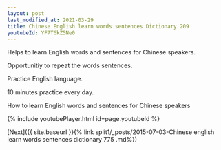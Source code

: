 ```yaml
---
layout: post
last_modified_at: 2021-03-29
title: Chinese English learn words sentences Dictionary 209 
youtubeId: YF7T6kZ5Ne0
---
```

 
 
Helps to learn English words and sentences for Chinese speakers.

Opportunitiy to repeat the words sentences. 

Practice English language. 
 
10 minutes practice every day. 
 
How to learn English words and sentences for Chinese speakers 
 
{% include youtubePlayer.html id=page.youtubeId %}
 
 
[Next]({{ site.baseurl }}{% link  split1/_posts/2015-07-03-Chinese english learn words sentences dictionary 775 .md%})
 
